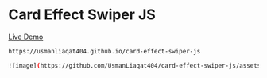 # Card Effect Swiper JS

[Live Demo](https://usmanliaqat404.github.io/card-effect-swiper-js)

```bash
https://usmanliaqat404.github.io/card-effect-swiper-js

![image](https://github.com/UsmanLiaqat404/card-effect-swiper-js/assets/117591938/2da84b9f-ca5c-4625-a418-90c51f72704b)
